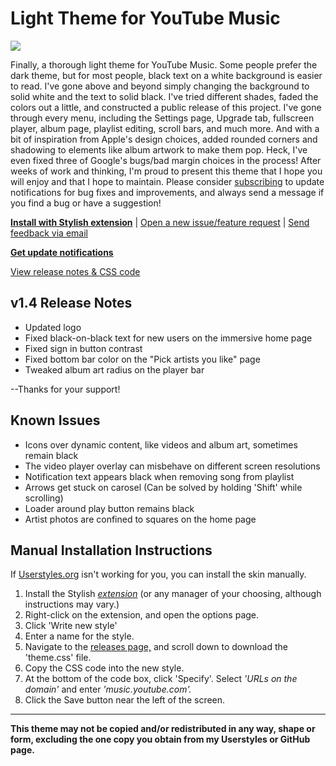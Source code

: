 # Light Theme for YouTube Music

<img src="https://i.ibb.co/QK7vpQy/promo.png"/>

Finally, a thorough light theme for YouTube Music. Some people prefer the dark theme, but for most people, black text on a white background is easier to read. I've gone above and beyond simply changing the background to solid white and the text to solid black. I've tried different shades, faded the colors out a little, and constructed a public release of this project. I've gone through every menu, including the Settings page, Upgrade tab, fullscreen player, album page, playlist editing, scroll bars, and much more. And with a bit of inspiration from Apple's design choices, added rounded corners and shadowing to elements like album artwork to make them pop. Heck, I've even fixed three of Google's bugs/bad margin choices in the process! After weeks of work and thinking, I'm proud to present this theme that I hope you will enjoy and that I hope to maintain. Please consider [subscribing](https://docs.google.com/forms/d/e/1FAIpQLSfP30oTyvJfdZN0uIe-EXf8RXHiA_gzssLDjOTXr_5ggWhNaw/viewform?usp=pp_url&entry.635720994=Subscribe+to+update+notifications) to update notifications for bug fixes and improvements, and always send a message if you find a bug or have a suggestion!

**[Install with Stylish extension](https://userstyles.org/styles/207587/light-theme-for-youtube-music)** | [Open a new issue/feature request](https://github.com/Tech-How/Light-Theme-for-YouTube-Music/issues/new/choose) | [Send feedback via email](mailto:tech_how_youtuber_55@yahoo.com?subject=YTM%20Light%20Theme%20Feedback)

**[Get update notifications](https://docs.google.com/forms/d/e/1FAIpQLSfP30oTyvJfdZN0uIe-EXf8RXHiA_gzssLDjOTXr_5ggWhNaw/viewform?usp=pp_url&entry.635720994=Subscribe+to+update+notifications)**

[View release notes & CSS code](https://github.com/Tech-How/Light-Theme-for-YouTube-Music/releases)

## v1.4 Release Notes
- Updated logo
- Fixed black-on-black text for new users on the immersive home page
- Fixed sign in button contrast
- Fixed bottom bar color on the "Pick artists you like" page
- Tweaked album art radius on the player bar

--Thanks for your support!


## Known Issues
- Icons over dynamic content, like videos and album art, sometimes remain black
- The video player overlay can misbehave on different screen resolutions
- Notification text appears black when removing song from playlist
- Arrows get stuck on carosel (Can be solved by holding 'Shift' while scrolling)
- Loader around play button remains black
- Artist photos are confined to squares on the home page


## Manual Installation Instructions
If [Userstyles.org](https://userstyles.org) isn't working for you, you can install the skin manually.

1. Install the Stylish *[extension](https://chrome.google.com/webstore/detail/stylish-custom-themes-for/fjnbnpbmkenffdnngjfgmeleoegfcffe)* (or any manager of your choosing, although instructions may vary.)
2. Right-click on the extension, and open the options page.
3. Click 'Write new style'
4. Enter a name for the style.
5. Navigate to the [releases page,](https://github.com/Tech-How/Light-Theme-for-YouTube-Music/releases) and scroll down to download the 'theme.css' file.
6. Copy the CSS code into the new style.
7. At the bottom of the code box, click 'Specify'. Select *'URLs on the domain'* and enter *'music.youtube.com'.*
8. Click the Save button near the left of the screen.

---
**This theme may not be copied and/or redistributed in any way, shape or form, excluding the one copy you obtain from my Userstyles or GitHub page.**
